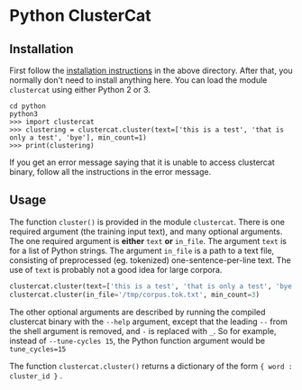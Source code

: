 # Python ClusterCat


## Installation
First follow the [installation instructions](../README.md) in the above directory.
After that, you normally don't need to install anything here.  You can load the module `clustercat` using either Python 2 or 3.

    cd python
    python3
    >>> import clustercat
    >>> clustering = clustercat.cluster(text=['this is a test', 'that is only a test', 'bye'], min_count=1)
    >>> print(clustering)

If you get an error message saying that it is unable to access clustercat binary, follow all the instructions in the error message.

## Usage
The function `cluster()` is provided in the module `clustercat`.  There is one required argument (the training input text), and many optional arguments.  The one required argument is **either** `text` **or** `in_file`.  The argument `text` is for a list of Python strings.  The argument `in_file` is a path to a text file, consisting of preprocessed (eg. tokenized) one-sentence-per-line text.  The use of `text` is probably not a good idea for large corpora.

```Python
clustercat.cluster(text=['this is a test', 'that is only a test', 'bye'], min_count=1)
clustercat.cluster(in_file='/tmp/corpus.tok.txt', min_count=3)
```

The other optional arguments are described by running the compiled clustercat binary with the `--help` argument, except that the leading `--` from the shell argument is removed, and `-` is replaced with `_`.  So for example, instead of `--tune-cycles 15`, the Python function argument would be `tune_cycles=15`

The function `clustercat.cluster()` returns a dictionary of the form `{ word : cluster_id }` .
